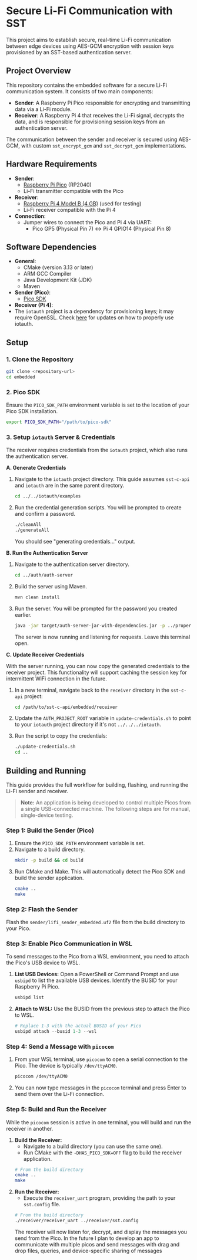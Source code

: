 # Secure Li-Fi Communication with SST

This project aims to establish secure, real-time Li-Fi communication between edge devices using AES-GCM encryption with session keys provisioned by an SST-based authentication server.

## Project Overview

This repository contains the embedded software for a secure Li-Fi communication system. It consists of two main components:

*   **Sender**: A Raspberry Pi Pico responsible for encrypting and transmitting data via a Li-Fi module.
*   **Receiver**: A Raspberry Pi 4 that receives the Li-Fi signal, decrypts the data, and is responsible for provisioning session keys from an authentication server.

The communication between the sender and receiver is secured using AES-GCM, with custom `sst_encrypt_gcm` and `sst_decrypt_gcm` implementations.

## Hardware Requirements

*   **Sender**:
    *   [Raspberry Pi Pico](https://www.sparkfun.com/raspberry-pi-pico.html?src=raspberrypi) (RP2040)
    *   Li-Fi transmitter compatible with the Pico
*   **Receiver**:
    *   [Raspberry Pi 4 Model B (4 GB)](https://www.sparkfun.com/raspberry-pi-4-model-b-4-gb.html?src=raspberrypi) (used for testing)
    *   Li-Fi receiver compatible with the Pi 4
*   **Connection**:
    *   Jumper wires to connect the Pico and Pi 4 via UART:
        *   Pico GP5 (Physical Pin 7) <-> Pi 4 GPIO14 (Physical Pin 8)

## Software Dependencies

*   **General**:
    *   CMake (version 3.13 or later)
    *   ARM GCC Compiler
    *   Java Development Kit (JDK)
    *   Maven
*   **Sender (Pico)**:
    *   [Pico SDK](https://github.com/raspberrypi/pico-sdk)
*   **Receiver (Pi 4)**:
*   The `iotauth` project is a dependency for provisioning keys; it may require OpenSSL. Check [here](https://github.com/iotauth/iotauth) for updates on how to properly use iotauth.
## Setup

### 1. Clone the Repository

```bash
git clone <repository-url>
cd embedded
```

### 2. Pico SDK

Ensure the `PICO_SDK_PATH` environment variable is set to the location of your Pico SDK installation.

```bash
export PICO_SDK_PATH="/path/to/pico-sdk"
```

### 3. Setup `iotauth` Server & Credentials

The receiver requires credentials from the `iotauth` project, which also runs the authentication server.

**A. Generate Credentials**

1.  Navigate to the `iotauth` project directory. This guide assumes `sst-c-api` and `iotauth` are in the same parent directory.

    ```bash
    cd ../../iotauth/examples
    ```
2.  Run the credential generation scripts. You will be prompted to create and confirm a password.

    ```bash
    ./cleanAll
    ./generateAll
    ```
    You should see "generating credentials..." output.

**B. Run the Authentication Server**

1.  Navigate to the authentication server directory.

    ```bash
    cd ../auth/auth-server
    ```
2.  Build the server using Maven.

    ```bash
    mvn clean install
    ```
3.  Run the server. You will be prompted for the password you created earlier.

    ```bash
    java -jar target/auth-server-jar-with-dependencies.jar -p ../properties/exampleAuth101.properties
    ```
    The server is now running and listening for requests. Leave this terminal open.

**C. Update Receiver Credentials**

With the server running, you can now copy the generated credentials to the receiver project. This functionality will support caching the session key for intermittent WiFi connection in the future.

1.  In a new terminal, navigate back to the `receiver` directory in the `sst-c-api` project:

    ```bash
    cd /path/to/sst-c-api/embedded/receiver
    ```
2.  Update the `AUTH_PROJECT_ROOT` variable in `update-credentials.sh` to point to your `iotauth` project directory if it's not `../../../iotauth`.
3.  Run the script to copy the credentials:

    ```bash
    ./update-credentials.sh
    cd ..
    ```

## Building and Running

This guide provides the full workflow for building, flashing, and running the Li-Fi sender and receiver.

> **Note:** An application is being developed to control multiple Picos from a single USB-connected machine. The following steps are for manual, single-device testing.

### Step 1: Build the Sender (Pico)

1.  Ensure the `PICO_SDK_PATH` environment variable is set.
2.  Navigate to a build directory.
    ```bash
    mkdir -p build && cd build
    ```
3.  Run CMake and Make. This will automatically detect the Pico SDK and build the sender application.
    ```bash
    cmake ..
    make
    ```

### Step 2: Flash the Sender

Flash the `sender/lifi_sender_embedded.uf2` file from the build directory to your Pico.

### Step 3: Enable Pico Communication in WSL

To send messages to the Pico from a WSL environment, you need to attach the Pico's USB device to WSL.

1.  **List USB Devices:** Open a PowerShell or Command Prompt and use `usbipd` to list the available USB devices. Identify the BUSID for your Raspberry Pi Pico.
    ```powershell
    usbipd list
    ```
2.  **Attach to WSL:** Use the BUSID from the previous step to attach the Pico to WSL.
    ```powershell
    # Replace 1-3 with the actual BUSID of your Pico
    usbipd attach --busid 1-3 --wsl
    ```

### Step 4: Send a Message with `picocom`

1.  From your WSL terminal, use `picocom` to open a serial connection to the Pico. The device is typically `/dev/ttyACM0`.
    ```bash
    picocom /dev/ttyACM0
    ```
2.  You can now type messages in the `picocom` terminal and press Enter to send them over the Li-Fi connection.

### Step 5: Build and Run the Receiver

While the `picocom` session is active in one terminal, you will build and run the receiver in another.

1.  **Build the Receiver:**
    -   Navigate to a build directory (you can use the same one).
    -   Run CMake with the `-DHAS_PICO_SDK=OFF` flag to build the receiver application.
    ```bash
    # From the build directory
    cmake ..
    make
    ```
2.  **Run the Receiver:**
    -   Execute the `receiver_uart` program, providing the path to your `sst.config` file.
    ```bash
    # From the build directory
    ./receiver/receiver_uart ../receiver/sst.config
    ```
    The receiver will now listen for, decrypt, and display the messages you send from the Pico.
    In the future I plan to develop an app to communicate with multiple picos and send messages with drag and drop files, queries, and device-specific sharing of messages
